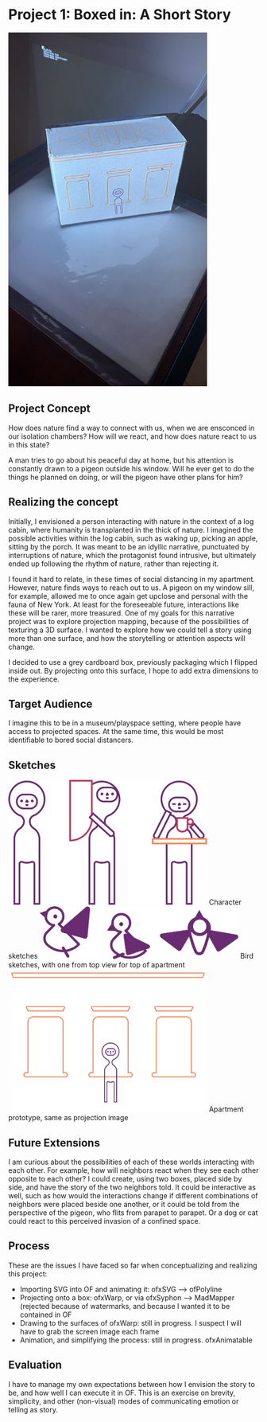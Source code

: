 # Project 1: Boxed in: A Short Story #

<img src="https://github.com/sycrus/openframeworks/blob/master/Project_1/img/projection.JPG?raw=true" width=400>

## Project Concept ##
How does nature find a way to connect with us, when we are ensconced in our isolation chambers? 
How will we react, and how does nature react to us in this state?

A man tries to go about his peaceful day at home, but his attention is constantly drawn to a pigeon outside his window. Will he ever get to do the things he planned on doing, or will the pigeon have other plans for him?

## Realizing the concept ##
Initially, I envisioned a person interacting with nature in the context of a log cabin, where humanity is transplanted in the thick of nature. I imagined the possible activities within the log cabin, such as waking up, picking an apple, sitting by the porch. It was meant to be an idyllic narrative, punctuated by interruptions of nature, which the protagonist found intrusive, but ultimately ended up following the rhythm of nature, rather than rejecting it.

I found it hard to relate, in these times of social distancing in my apartment. However, nature finds ways to reach out to us. A pigeon on my window sill, for example, allowed me to once again get upclose and personal with the fauna of New York. At least for the foreseeable future, interactions like these will be rarer, more treasured.
One of my goals for this narrative project was to explore projection mapping, because of the possibilities of texturing a 3D surface. I wanted to explore how we could tell a story using more than one surface, and how the storytelling or attention aspects will change.

I decided to use a grey cardboard box, previously packaging which I flipped inside out. By projecting onto this surface, I hope to add extra dimensions to the experience.

## Target Audience ##
I imagine this to be in a museum/playspace setting, where people have access to projected spaces. At the same time, this would be most identifiable to bored social distancers.

## Sketches ##
<img src="https://github.com/sycrus/openframeworks/blob/master/Project_1/img/character_sketches.png?raw=true" width=400>
Character sketches

<img src="https://github.com/sycrus/openframeworks/blob/master/Project_1/img/bird_sketches.png?raw=true" width=400>
Bird sketches, with one from top view for top of apartment

<img src="https://github.com/sycrus/openframeworks/blob/master/Project_1/img/apartment_front.png?raw=true" width=400>
Apartment prototype, same as projection image

## Future Extensions ##
I am curious about the possibilities of each of these worlds interacting with each other. For example, how will neighbors react when they see each other opposite to each other? I could create, using two boxes, placed side by side, and have the story of the two neighbors told. It could be interactive as well, such as how would the interactions change if different combinations of neighbors were placed beside one another, or it could be told from the perspective of the pigeon, who flits from parapet to parapet. Or a dog or cat could react to this perceived invasion of a confined space.

## Process ##
These are the issues I have faced so far when conceptualizing and realizing this project:
- Importing SVG into OF and animating it: ofxSVG --> ofPolyline
- Projecting onto a box: ofxWarp, or via ofxSyphon --> MadMapper (rejected because of watermarks, and because I wanted it to be contained in OF
- Drawing to the surfaces of ofxWarp: still in progress. I suspect I will have to grab the screen image each frame
- Animation, and simplifying the process: still in progress. ofxAnimatable 

## Evaluation ##
I have to manage my own expectations between how I envision the story to be, and how well I can execute it in OF. This is an exercise on brevity, simplicity, and other (non-visual) modes of communicating emotion or telling as story.
